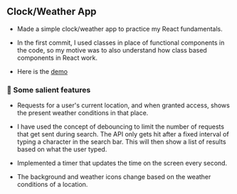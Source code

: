## Clock/Weather App

- Made a simple clock/weather app to practice my React fundamentals.

- In the first commit, I used classes in place of functional components in the code, so my motive was to also understand how class based components in React work.

- Here is the [demo](https://hilarious-manatee-dc5f39.netlify.app/)

### 📝 Some salient features

- Requests for a user's current location, and when granted access, shows the present weather conditions in that place.

- I have used the concept of debouncing to limit the number of requests that get sent during search. The API only gets hit after a fixed interval of typing a character in the search bar. This will then show a list of results based on what the user typed.

- Implemented a timer that updates the time on the screen every second.

- The background and weather icons change based on the weather conditions of a location.